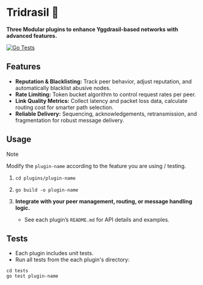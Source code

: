 # Tridrasil 🌿

**Three Modular plugins to enhance Yggdrasil-based networks with advanced features.**

[![Go Tests](https://github.com/x0prc/tridrasil-go/actions/workflows/go-tests.yml/badge.svg)](https://github.com/x0prc/tridrasil-go/actions/workflows/go-tests.yml)

## Features

- **Reputation & Blacklisting:** Track peer behavior, adjust reputation, and automatically blacklist abusive nodes.
- **Rate Limiting:** Token bucket algorithm to control request rates per peer.
- **Link Quality Metrics:** Collect latency and packet loss data, calculate routing cost for smarter path selection.
- **Reliable Delivery:** Sequencing, acknowledgements, retransmission, and fragmentation for robust message delivery.

## Usage
> [!NOTE]
> Modify the `plugin-name` according to the feature you are using / testing.
1. `cd plugins/plugin-name`
2. `go build -o plugin-name`

3. **Integrate with your peer management, routing, or message handling logic.**
    - See each plugin’s `README.md` for API details and examples.

## Tests
- Each plugin includes unit tests.
- Run all tests from the each plugin's directory:
```
cd tests
go test plugin-name
```
